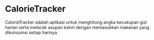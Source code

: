 # CalorieTracker
CalorieTracker adalah aplikasi untuk menghitung angka kecukupan gizi harian serta melacak asupan kalori dengan memasukkan makanan yang dikonsumsi setiap harinya.
